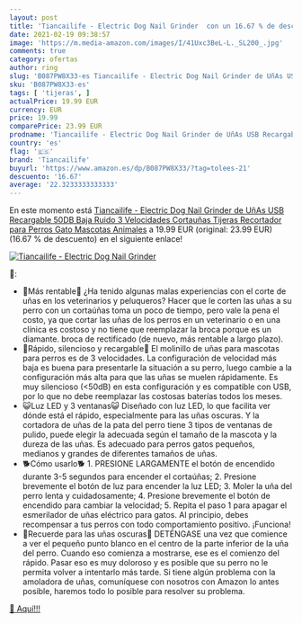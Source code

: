 ```yaml
---
layout: post
title: 'Tiancailife - Electric Dog Nail Grinder  con un 16.67 % de descuento'
date: 2021-02-19 09:38:57
image: 'https://m.media-amazon.com/images/I/41Uxc3BeL-L._SL200_.jpg'
comments: true
category: ofertas
author: ring
slug: 'B087PW8X33-es Tiancailife - Electric Dog Nail Grinder de UñAs USB...'
sku: 'B087PW8X33-es'
tags: [ 'tijeras', ]
actualPrice: 19.99 EUR
currency: EUR
price: 19.99
comparePrice: 23.99 EUR
prodname: 'Tiancailife - Electric Dog Nail Grinder de UñAs USB Recargable 50DB Baja Ruido 3 Velocidades Cortauñas Tijeras Recortador para Perros Gato Mascotas Animales'
country: 'es'
flag: '🇪🇸'
brand: 'Tiancailife'
buyurl: 'https://www.amazon.es/dp/B087PW8X33/?tag=tolees-21'
descuento: '16.67'
average: '22.3233333333333'
---
```


En este momento está [Tiancailife - Electric Dog Nail Grinder de UñAs USB Recargable 50DB Baja Ruido 3 Velocidades Cortauñas Tijeras Recortador para Perros Gato Mascotas Animales](https://www.amazon.es/dp/B087PW8X33/?tag=tolees-21) a 19.99 EUR (original: 23.99 EUR) (16.67 %  de descuento) en el siguiente enlace!

[![Tiancailife - Electric Dog Nail Grinder ](https://m.media-amazon.com/images/I/41Uxc3BeL-L._SL200_.jpg)](https://www.amazon.es/dp/B087PW8X33/?tag=tolees-21)

🔎:

- 🐶Más rentable🐶 ¿Ha tenido algunas malas experiencias con el corte de uñas en los veterinarios y peluqueros? Hacer que le corten las uñas a su perro con un cortaúñas toma un poco de tiempo, pero vale la pena el costo, ya que cortar las uñas de los perros en un veterinario o en una clínica es costoso y no tiene que reemplazar la broca porque es un diamante. broca de rectificado (de nuevo, más rentable a largo plazo).
- 🐰Rápido, silencioso y recargable🐰 El molinillo de uñas para mascotas para perros es de 3 velocidades. La configuración de velocidad más baja es buena para presentarle la situación a su perro, luego cambie a la configuración más alta para que las uñas se muelen rápidamente. Es muy silencioso (<50dB) en esta configuración y es compatible con USB, por lo que no debe reemplazar las costosas baterías todos los meses.
- 😺Luz LED y 3 ventanas😺 Diseñado con luz LED, lo que facilita ver dónde está el rápido, especialmente para las uñas oscuras. Y la cortadora de uñas de la pata del perro tiene 3 tipos de ventanas de pulido, puede elegir la adecuada según el tamaño de la mascota y la dureza de las uñas. Es adecuado para perros gatos pequeños, medianos y grandes de diferentes tamaños de uñas.
- 🐕Cómo usarlo🐕 1. PRESIONE LARGAMENTE el botón de encendido durante 3-5 segundos para encender el cortaúñas; 2. Presione brevemente el botón de luz para encender la luz LED; 3. Moler la uña del perro lenta y cuidadosamente; 4. Presione brevemente el botón de encendido para cambiar la velocidad; 5. Repita el paso 1 para apagar el esmerilador de uñas eléctrico para gatos. Al principio, debes recompensar a tus perros con todo comportamiento positivo. ¡Funciona!
- 🐇Recuerde para las uñas oscuras🐇 DETÉNGASE una vez que comience a ver el pequeño punto blanco en el centro de la parte inferior de la uña del perro. Cuando eso comienza a mostrarse, ese es el comienzo del rápido. Pasar eso es muy doloroso y es posible que su perro no le permita volver a intentarlo más tarde. Si tiene algún problema con la amoladora de uñas, comuníquese con nosotros con Amazon lo antes posible, haremos todo lo posible para resolver su problema.

[🛒 Aquí!!!](https://www.amazon.es/dp/B087PW8X33/?tag=tolees-21)
